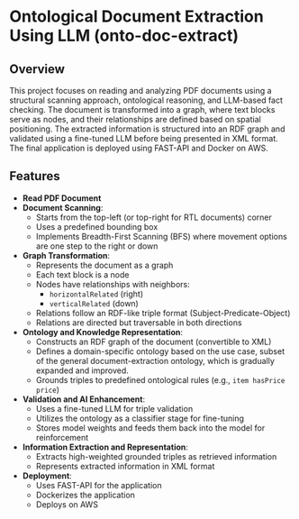 # Ontological Document Extraction Using LLM (onto-doc-extract)

## Overview

This project focuses on reading and analyzing PDF documents using a structural scanning approach, ontological reasoning, and LLM-based fact checking. The document is transformed into a graph, where text blocks serve as nodes, and their relationships are defined based on spatial positioning. The extracted information is structured into an RDF graph and validated using a fine-tuned LLM before being presented in XML format. The final application is deployed using FAST-API and Docker on AWS.

## Features

- **Read PDF Document**
- **Document Scanning**:
  - Starts from the top-left (or top-right for RTL documents) corner
  - Uses a predefined bounding box
  - Implements Breadth-First Scanning (BFS) where movement options are one step to the right or down
- **Graph Transformation**:
  - Represents the document as a graph
  - Each text block is a node
  - Nodes have relationships with neighbors:
    - `horizontalRelated` (right)
    - `verticalRelated` (down)
  - Relations follow an RDF-like triple format (Subject-Predicate-Object)
  - Relations are directed but traversable in both directions
- **Ontology and Knowledge Representation**:
  - Constructs an RDF graph of the document (convertible to XML)
  - Defines a domain-specific ontology based on the use case, subset of the general document-extraction ontology, which is gradually expanded and improved.
  - Grounds triples to predefined ontological rules (e.g., `item hasPrice price`)
- **Validation and AI Enhancement**:
  - Uses a fine-tuned LLM for triple validation
  - Utilizes the ontology as a classifier stage for fine-tuning
  - Stores model weights and feeds them back into the model for reinforcement
- **Information Extraction and Representation**:
  - Extracts high-weighted grounded triples as retrieved information
  - Represents extracted information in XML format
- **Deployment**:
  - Uses FAST-API for the application
  - Dockerizes the application
  - Deploys on AWS
